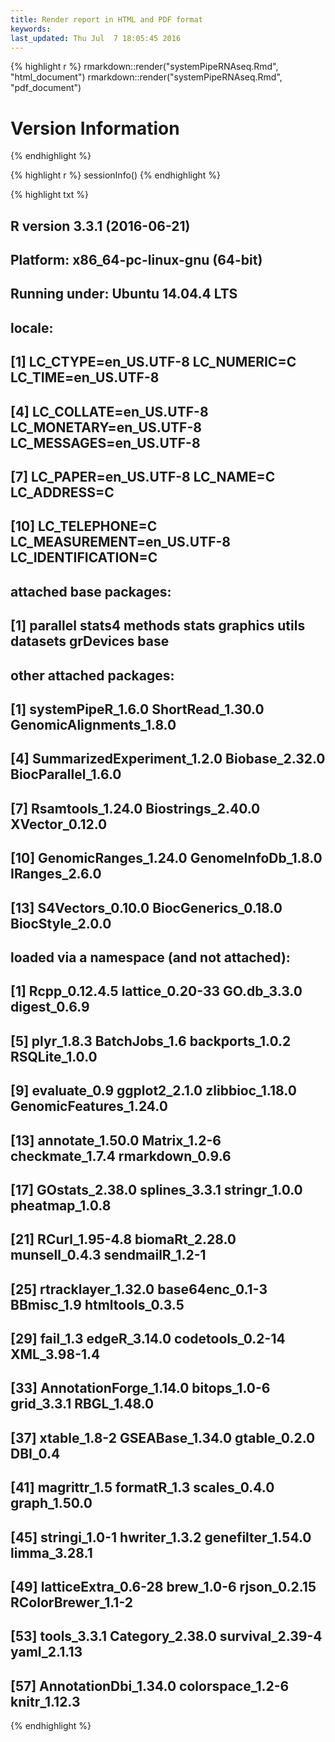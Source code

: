 ```yaml
---
title: Render report in HTML and PDF format
keywords: 
last_updated: Thu Jul  7 18:05:45 2016
---
```



{% highlight r %}
rmarkdown::render("systemPipeRNAseq.Rmd", "html_document")
rmarkdown::render("systemPipeRNAseq.Rmd", "pdf_document")

# Version Information
{% endhighlight %}

{% highlight r %}
sessionInfo()
{% endhighlight %}

{% highlight txt %}
## R version 3.3.1 (2016-06-21)
## Platform: x86_64-pc-linux-gnu (64-bit)
## Running under: Ubuntu 14.04.4 LTS
## 
## locale:
##  [1] LC_CTYPE=en_US.UTF-8       LC_NUMERIC=C               LC_TIME=en_US.UTF-8       
##  [4] LC_COLLATE=en_US.UTF-8     LC_MONETARY=en_US.UTF-8    LC_MESSAGES=en_US.UTF-8   
##  [7] LC_PAPER=en_US.UTF-8       LC_NAME=C                  LC_ADDRESS=C              
## [10] LC_TELEPHONE=C             LC_MEASUREMENT=en_US.UTF-8 LC_IDENTIFICATION=C       
## 
## attached base packages:
## [1] parallel  stats4    methods   stats     graphics  utils     datasets  grDevices base     
## 
## other attached packages:
##  [1] systemPipeR_1.6.0          ShortRead_1.30.0           GenomicAlignments_1.8.0   
##  [4] SummarizedExperiment_1.2.0 Biobase_2.32.0             BiocParallel_1.6.0        
##  [7] Rsamtools_1.24.0           Biostrings_2.40.0          XVector_0.12.0            
## [10] GenomicRanges_1.24.0       GenomeInfoDb_1.8.0         IRanges_2.6.0             
## [13] S4Vectors_0.10.0           BiocGenerics_0.18.0        BiocStyle_2.0.0           
## 
## loaded via a namespace (and not attached):
##  [1] Rcpp_0.12.4.5          lattice_0.20-33        GO.db_3.3.0            digest_0.6.9          
##  [5] plyr_1.8.3             BatchJobs_1.6          backports_1.0.2        RSQLite_1.0.0         
##  [9] evaluate_0.9           ggplot2_2.1.0          zlibbioc_1.18.0        GenomicFeatures_1.24.0
## [13] annotate_1.50.0        Matrix_1.2-6           checkmate_1.7.4        rmarkdown_0.9.6       
## [17] GOstats_2.38.0         splines_3.3.1          stringr_1.0.0          pheatmap_1.0.8        
## [21] RCurl_1.95-4.8         biomaRt_2.28.0         munsell_0.4.3          sendmailR_1.2-1       
## [25] rtracklayer_1.32.0     base64enc_0.1-3        BBmisc_1.9             htmltools_0.3.5       
## [29] fail_1.3               edgeR_3.14.0           codetools_0.2-14       XML_3.98-1.4          
## [33] AnnotationForge_1.14.0 bitops_1.0-6           grid_3.3.1             RBGL_1.48.0           
## [37] xtable_1.8-2           GSEABase_1.34.0        gtable_0.2.0           DBI_0.4               
## [41] magrittr_1.5           formatR_1.3            scales_0.4.0           graph_1.50.0          
## [45] stringi_1.0-1          hwriter_1.3.2          genefilter_1.54.0      limma_3.28.1          
## [49] latticeExtra_0.6-28    brew_1.0-6             rjson_0.2.15           RColorBrewer_1.1-2    
## [53] tools_3.3.1            Category_2.38.0        survival_2.39-4        yaml_2.1.13           
## [57] AnnotationDbi_1.34.0   colorspace_1.2-6       knitr_1.12.3
{% endhighlight %}

